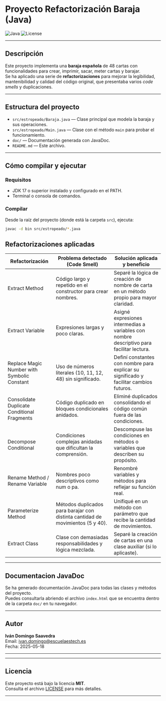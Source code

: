 # Proyecto Refactorización Baraja (Java)

![Java](https://img.shields.io/badge/Java-17-orange) ![License](https://img.shields.io/badge/License-MIT-green)

---

## Descripción

Este proyecto implementa una **baraja española** de 48 cartas con funcionalidades para crear, imprimir, sacar, meter cartas y barajar.  
Se ha aplicado una serie de **refactorizaciones** para mejorar la legibilidad, mantenibilidad y calidad del código original, que presentaba varios *code smells* y duplicaciones.

---

## Estructura del proyecto

- `src/estropeado/Baraja.java` — Clase principal que modela la baraja y sus operaciones.
- `src/estropeado/Main.java` — Clase con el método `main` para probar el funcionamiento.
- `doc/` — Documentación generada con JavaDoc.
- `README.md` — Este archivo.

---

## Cómo compilar y ejecutar

### Requisitos

- JDK 17 o superior instalado y configurado en el PATH.
- Terminal o consola de comandos.

### Compilar

Desde la raíz del proyecto (donde está la carpeta `src`), ejecuta:

```bash
javac -d bin src/estropeado/*.java

```
## Refactorizaciones aplicadas

| Refactorización                  | Problema detectado (Code Smell)                          | Solución aplicada y beneficio                                           |
|---------------------------------|----------------------------------------------------------|------------------------------------------------------------------------|
| Extract Method                  | Código largo y repetido en el constructor para crear nombres. | Separé la lógica de creación de nombre de carta en un método propio para mayor claridad. |
| Extract Variable                | Expresiones largas y poco claras.                        | Asigné expresiones intermedias a variables con nombre descriptivo para facilitar lectura. |
| Replace Magic Number with Symbolic Constant | Uso de números literales (10, 11, 12, 48) sin significado. | Definí constantes con nombre para explicar su significado y facilitar cambios futuros. |
| Consolidate Duplicate Conditional Fragments | Código duplicado en bloques condicionales anidados.    | Eliminé duplicados consolidando el código común fuera de las condiciones. |
| Decompose Conditional          | Condiciones complejas anidadas que dificultan la comprensión. | Descompuse las condiciones en métodos o variables que describen su propósito. |
| Rename Method / Rename Variable | Nombres poco descriptivos como num o pa.                 | Renombré variables y métodos para reflejar su función real.             |
| Parameterize Method            | Métodos duplicados para barajar con distinta cantidad de movimientos (5 y 40). | Unifiqué en un método con parámetro que recibe la cantidad de movimientos. |
| Extract Class                  | Clase con demasiadas responsabilidades y lógica mezclada. | Separé la creación de cartas en una clase auxiliar (si lo aplicaste).   |


---


## Documentacion JavaDoc

Se ha generado documentación JavaDoc para todas las clases y métodos del proyecto.  
Puedes consultarla abriendo el archivo `index.html` que se encuentra dentro de la carpeta `doc/` en tu navegador.



---

## Autor

**Iván Domingo Saavedra**  
Email: ivan.domingo@escuelaestech.es  
Fecha: 2025-05-18

---

---

## Licencia

Este proyecto está bajo la licencia **MIT**.  
Consulta el archivo [LICENSE](LICENSE) para más detalles.

---
